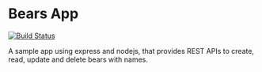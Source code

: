 # Bears App

[![Build Status](https://travis-ci.org/shiva/bears.svg?branch=master)](https://travis-ci.org/shiva/bears)

A sample app using express and nodejs, that provides REST APIs to create, read, update and delete bears with names.
